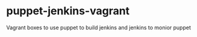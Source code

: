 puppet-jenkins-vagrant
======================

Vagrant boxes to use puppet to build jenkins and jenkins to monior puppet
